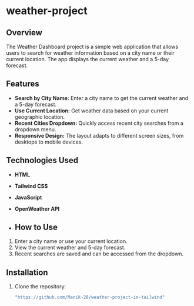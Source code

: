 # weather-project

## Overview
The Weather Dashboard project is a simple web application that allows users to search for weather information based on a city name or their current location. The app displays the current weather and a 5-day forecast.

## Features
- **Search by City Name:** Enter a city name to get the current weather and a 5-day forecast.
- **Use Current Location:** Get weather data based on your current geographic location.
- **Recent Cities Dropdown:** Quickly access recent city searches from a dropdown menu.
- **Responsive Design:** The layout adapts to different screen sizes, from desktops to mobile devices.

## Technologies Used
- **HTML**
- **Tailwind CSS**
- **JavaScript**
- **OpenWeather API**

- ## How to Use
1. Enter a city name or use your current location.
2. View the current weather and 5-day forecast.
3. Recent searches are saved and can be accessed from the dropdown.

## Installation
1. Clone the repository:
   ```bash
   "https://github.com/Manik-28/weather-project-in-tailwind"
